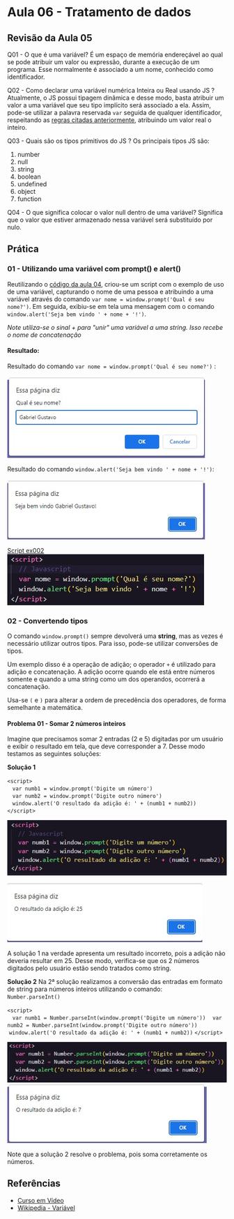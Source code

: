 # Aula 06 - Tratamento de dados

## Revisão da Aula 05

Q01 - O que é uma variável?
É um espaço de memória endereçável ao qual se pode atribuir um valor ou expressão, durante a execução de um programa. Esse normalmente é associado a um nome, conhecido como identificador.

Q02 - Como declarar uma variável numérica Inteira ou Real usando JS ?
Atualmente, o JS possui tipagem dinâmica e desse modo, basta atribuir um valor a uma variável que seu tipo implícito será associado a ela. Assim, pode-se utilizar a palavra reservada `var` seguida de qualquer identificador, respeitando as [regras citadas anteriormente](https://github.com/GabrielGustavoMS/cursoemvideojs/tree/main/moduloB/Aula05/README.md#Identificadores), atribuindo um valor real o inteiro.

Q03 - Quais são os tipos primitivos do JS ?
Os principais tipos JS são:

1. number
2. null
3. string
4. boolean
5. undefined
6. object
7. function

Q04 - O que significa colocar o valor null dentro de uma variável?
Significa que o valor que estiver armazenado nessa variável será substituído por nulo.

## Prática

### 01 - Utilizando uma variável com prompt() e alert()

Reutilizando o [código da aula 04](https://github.com/GabrielGustavoMS/cursoemvideojs/tree/main/moduloA/Aula04/ex001.html), criou-se um script com o exemplo de uso de uma variável, capturando o nome de uma pessoa e atribuindo a uma variável através do comando `var nome = window.prompt('Qual é seu nome?')`. Em seguida, exibiu-se em tela uma mensagem com o comando `window.alert('Seja bem vindo ' + nome + '!')`.

_Note utiliza-se o sinal + para "unir" uma variável a uma string. Isso recebe o nome de concatenação_

#### Resultado:

Resultado do comando `var nome = window.prompt('Qual é seu nome?')` :<br/><br/>
![Utilizando uma variável para armazenar o valor de um prompt](aula06-pratica01.jpg)

Resultado do comando `window.alert('Seja bem vindo ' + nome + '!')`:<br/><br/>
![Utilizando alert para exibir o valor da variável](aula06-pratica01-alert.jpg)

[Script ex002](https://github.com/GabrielGustavoMS/cursoemvideojs/tree/main/moduloB/Aula06/ex002.html)
![Imagem com código do ex002](aula06-pratica01-code.jpg)

### 02 - Convertendo tipos

O comando `window.prompt()` sempre devolverá uma **string**, mas as vezes é necessário utilizar outros tipos. Para isso, pode-se utilizar conversões de tipos.

Um exemplo disso é a operação de adição; o operador `+` é utilizado para adição e concatenação. A adição ocorre quando ele está entre números somente e quando a uma string como um dos operandos, ocorrerá a concatenação.

Usa-se `(` e `)` para alterar a ordem de precedência dos operadores, de forma semelhante a matemática.

#### Problema 01 - Somar 2 números inteiros

Imagine que precisamos somar 2 entradas (2 e 5) digitadas por um usuário e exibir o resultado em tela, que deve corresponder a 7. Desse modo testamos as seguintes soluções:

**Solução 1**

`<script>` <br/>
&nbsp; &nbsp;`var numb1 = window.prompt('Digite um número')` <br/>
&nbsp; &nbsp;`var numb2 = window.prompt('Digite outro número')` <br/>
&nbsp; &nbsp;`window.alert('O resultado da adição é: ' + (numb1 + numb2))` <br/>
`</script>`

![Possível solução ](aula06-pratica02-solucao01.jpg)

![resultado diferente do esperado. os números foram concatenados, mas não somados](aula06-pratica02-numeros-tratados-como-string.jpg)

A solução 1 na verdade apresenta um resultado incorreto, pois a adição não deveria resultar em 25. Desse modo, verifica-se que os 2 números digitados pelo usuário estão sendo tratados como string.

**Solução 2**
Na 2ª solução realizamos a conversão das entradas em formato de string para números inteiros utilizando o comando:  
`Number.parseInt()`

`<script>` <br/>
&nbsp; &nbsp;`var numb1 = Number.parseInt(window.prompt('Digite um número'))`
&nbsp; &nbsp;`var numb2 = Number.parseInt(window.prompt('Digite outro número'))`
&nbsp; &nbsp;`window.alert('O resultado da adição é: ' + (numb1 + numb2))`
`</script>`

![Script solução 02](aula06-pratica02-solucao02.jpg)
![Resultado Solução 02](aula06-pratica02-solucao02-resultado.jpg)

Note que a solução 2 resolve o problema, pois soma corretamente os números.

## Referências

- [Curso em Vídeo](https://www.youtube.com/c/CursoemV%C3%ADdeo)
- [Wikipedia - Variável](<https://pt.wikipedia.org/wiki/Vari%C3%A1vel_(programa%C3%A7%C3%A3o)>)
